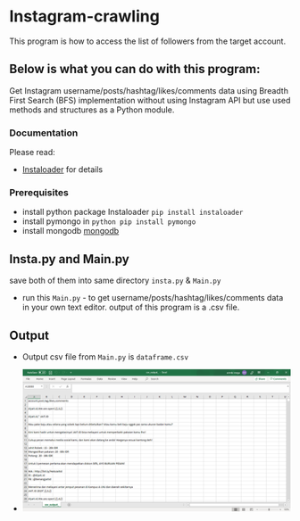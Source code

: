# Instagram-crawling
This program is how to access the list of followers from the target account. 

## Below is what you can do with this program:
Get Instagram username/posts/hashtag/likes/comments data using Breadth First Search (BFS) implementation without using Instagram API but use used methods and structures as a Python module. 

### Documentation
Please read: 
* [Instaloader](https://instaloader.github.io/as-module.html) for details 

### Prerequisites
* install python package Instaloader ```pip install instaloader``` 
* install pymongo in ```python pip install pymongo```
* install mongodb [mongodb](https://www.mongodb.com/dr/fastdl.mongodb.org/win32/mongodb-win32-x86_64-2008plus-ssl-3.4.10-signed.msi/download)


## Insta.py and Main.py
save both of them into same directory ```insta.py``` & ```Main.py```
* run this  ```Main.py``` - to get username/posts/hashtag/likes/comments data in your own text editor. output of this program is a .csv file.

## Output
* Output csv file from ```Main.py``` is ```dataframe.csv``` 


* ![Output from ```InstaData.py``` ](InstaDataOutput.png) 



